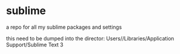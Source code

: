 # sublime
a repo for all my sublime packages and settings

this need to be dumped into the director: Users/<username>/Libraries/Application Support/Sublime Text 3
